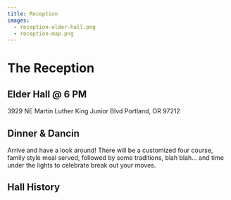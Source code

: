 ```yaml
---
title: Reception
images:
  - reception-elder-hall.png
  - reception-map.png
---
```


# The Reception

## Elder Hall @ 6 PM

3929 NE Martin Luther King Junior Blvd
Portland, OR 97212

## Dinner & Dancin

Arrive and have a look around! There will be a customized four course,
family style meal served, followed by some traditions, blah blah... and time
under the lights to celebrate break out your moves.

## Hall History
